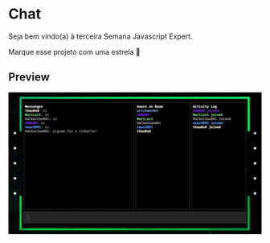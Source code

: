 # Chat

Seja bem vindo(a) à terceira Semana Javascript Expert.

Marque esse projeto com uma estrela 🌟

## Preview

![project preview](./screen-semanajs03.jpg)
